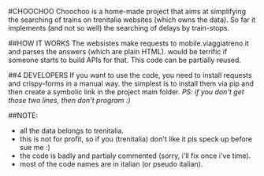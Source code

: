 #CHOOCHOO
Choochoo is a home-made project that aims at simplifying the searching of trains on trenitalia websites (which owns the data).
So far it implements (and not so well) the searching of delays by train-stops. 

##HOW IT WORKS
The websistes make requests to mobile.viaggiatreno.it and parses the answers (which are plain HTML).
would be terrific if someone starts to build APIs for that. 
This code can be partially reused.

##4 DEVELOPERS
If you want to use the code, you need to install requests and crispy-forms in a manual way.
the simplest is to install them via pip and then create a symbolic link in the project main folder.
*PS: if you don't get those two lines, then don't program :)*

##NOTE:
- all the data belongs to trenitalia.
- this is not for profit, so if you (trenitalia) don't like it pls speck up before sue me :)
- the code is badly and partialy commented (sorry, i'll fix once i've time).
- most of the code names are in italian (or pseudo italian).
